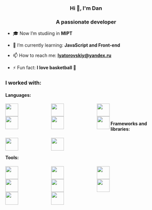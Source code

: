 <h3 align="center">Hi 👋, I'm Dan</h3>
<h3 align="center">A passionate developer</h3>

- 🎓 Now I’m studiing in **MIPT**

- 🌱 I’m currently learning: **JavaScript and Front-end**

- 📫 How to reach me: **lyatorovskiy@yandex.ru**

- ⚡ Fun fact: **I love basketball 🏀**
    
### I worked with:
#### Languages:
  <img align="left" style="padding-right:100px;" width="40px" src="https://cdn.jsdelivr.net/gh/devicons/devicon/icons/javascript/javascript-original.svg" />
  <img align="left" style="padding-right:100px;" width="40px" src="https://cdn.jsdelivr.net/gh/devicons/devicon/icons/typescript/typescript-original.svg" />  
  <img align="left" style="padding-right:100px;" width="40px" src="https://cdn.jsdelivr.net/gh/devicons/devicon/icons/python/python-original.svg"/>
  <img align="left" style="padding-right:100px;" width="40px" src="https://cdn.jsdelivr.net/gh/devicons/devicon/icons/html5/html5-original.svg" />
  <img align="left" style="padding-right:100px;" width="40px" src="https://cdn.jsdelivr.net/gh/devicons/devicon/icons/css3/css3-original.svg" />
  <img align="left" width="40px" src="https://cdn.jsdelivr.net/gh/devicons/devicon/icons/cplusplus/cplusplus-original.svg" />
          
  <br/>
  <br/>

#### Frameworks and libraries:
  <img align="left" style="padding-right:100px;" width="40px" src="https://cdn.jsdelivr.net/gh/devicons/devicon/icons/react/react-original.svg" />
  <img align="left" style="padding-right:100px;" width="40px"  src="https://cdn.jsdelivr.net/gh/devicons/devicon/icons/tailwindcss/tailwindcss-plain.svg" />
  
  <br/>
  <br/>

#### Tools:
  <img align="left" style="padding-right:100px;" width="40px" src="https://cdn.jsdelivr.net/gh/devicons/devicon/icons/jupyter/jupyter-original.svg" />
  <img align="left" style="padding-right:100px;" width="40px" src="https://cdn.jsdelivr.net/gh/devicons/devicon/icons/mysql/mysql-original.svg" />
  <img align="left" style="padding-right:100px;" width="40px" src="https://cdn.jsdelivr.net/gh/devicons/devicon/icons/postgresql/postgresql-original.svg" />
  <img align="left" style="padding-right:100px;" width="40px" src="https://cdn.jsdelivr.net/gh/devicons/devicon/icons/git/git-original.svg" />
  <img align="left" style="padding-right:100px;" width="40px" src="https://cdn.jsdelivr.net/gh/devicons/devicon/icons/gitlab/gitlab-original.svg" />
  <img align="left" style="padding-right:100px;" width="40px" src="https://cdn.jsdelivr.net/gh/devicons/devicon/icons/linux/linux-original.svg" />
  <img align="left" style="padding-right:100px;" width="40px" src="https://cdn.jsdelivr.net/gh/devicons/devicon/icons/docker/docker-plain.svg" />
  <img align="left" style="padding-right:100px;" width="40px" src="https://cdn.jsdelivr.net/gh/devicons/devicon/icons/figma/figma-original.svg" />
          
